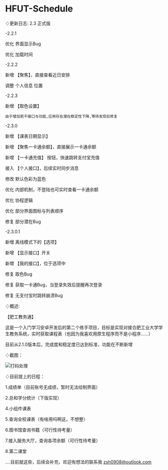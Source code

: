 # HFUT-Schedule

♢更新日志: 2.3 正式版

-2.2.1

优化  界面显示Bug

优化  加载时间

-2.2.2

新增  【聚焦】，直接查看近日安排

调整  个人信息  位置

-2.2.3

新增  【取色设置】

    由于增加若干接口与功能,应用存在潜在稳定性下降,等待发现后修复

-2.3.0

新增  【课表日期显示】

新增  【聚焦一卡通余额】，直接展示一卡通余额

新增  【一卡通充值】 按钮，快速跳转支付宝充值

接入  【个人接口】，后续实时同步消息

修改    默认色彩为蓝色

优化    内部机制，不登陆也可实时查看一卡通余额

优化    协程逻辑

优化    部分界面图标与列表顺序

修复    部分潜在Bug

-2.3.0.1

新增    离线模式下的【选项】

新增   【显示接口】开关

新增   【我的接口】，位于选项中

修复    取色Bug

修复    获取一卡通Bug，当登录失效后提醒再次登录

修复    无支付宝时跳转崩溃Bug

♢概述:

【肥工教务通】

这是一个入门学习安卓开发后的第二个练手项目，目标是实现对接合肥工业大学学生教务系统，实时获取课程表（也因为我喜欢用原生程序而不是小程序……）

目前从2.1.0版本后，完成度和稳定度已达到标准，功能在不断新增

♢截图：

![打码处理](https://github.com/Chiu-xaH/HFUT-Schedule/assets/116127902/6194f6bc-e4a8-4300-b983-6c99d0456aca)

♢目前提上的日程：

1.成绩单（目前账号无成绩，暂时无法绘制界面）

2.总和学分统计（下版实现）

4.小组件课表

5.查询全校课表（有啥用吗啊这，不想整）

6.图书馆查询书籍（可行性待考量）

7.接入服务大厅，查询各项余额（可行性待考量）

8.第二课堂

....目前就这些，后续会补充，欢迎有想法的联系我 zsh0908@outlook.com


